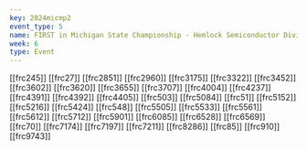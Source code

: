 ```yaml
---
key: 2024micmp2
event_type: 5
name: FIRST in Michigan State Championship - Hemlock Semiconductor Division
week: 6
type: Event
---
```

[[frc245]]
[[frc27]]
[[frc2851]]
[[frc2960]]
[[frc3175]]
[[frc3322]]
[[frc3452]]
[[frc3602]]
[[frc3620]]
[[frc3655]]
[[frc3707]]
[[frc4004]]
[[frc4237]]
[[frc4391]]
[[frc4392]]
[[frc4405]]
[[frc503]]
[[frc5084]]
[[frc51]]
[[frc5152]]
[[frc5216]]
[[frc5424]]
[[frc548]]
[[frc5505]]
[[frc5533]]
[[frc5561]]
[[frc5612]]
[[frc5712]]
[[frc5901]]
[[frc6085]]
[[frc6528]]
[[frc6569]]
[[frc70]]
[[frc7174]]
[[frc7197]]
[[frc7211]]
[[frc8286]]
[[frc85]]
[[frc910]]
[[frc9743]]

